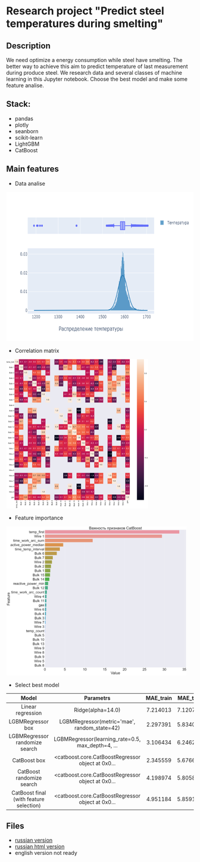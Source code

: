 # Research project "Predict steel temperatures during smelting"

## Description
We need optimize a energy consumption while steel have smelting. The better way to achieve this aim to predict temperature of last measurement during produce steel.
We research data and several classes of machine learning in this Jupyter notebook. Choose the best model and make some feature analise.

## Stack:
* pandas
* plotly
* seanborn
* scikit-learn
* LightGBM
* CatBoost


## Main features
* Data analise
<img src="./files/DataAnalise.png" height="400">

* Сorrelation matrix
<img src="./files/CorrelationMatrix.png" height="400">

* Feature importance
<img src="./files/FeatureImportant.png" height="400">

* Select best model

|                   Model                   |                     Parametrs                     | MAE_train | MAE_test |
|:-----------------------------------------:|:-------------------------------------------------:|:---------:|:--------:|
| Linear   regression                       | Ridge(alpha=14.0)                                 | 7.214013  | 7.120775 |
| LGBMRegressor   box                       | LGBMRegressor(metric='mae', random_state=42)      | 2.297391  | 5.834022 |
| LGBMRegressor   randomize search          | LGBMRegressor(learning_rate=0.5, max_depth=4, ... | 3.106434  | 6.246245 |
| CatBoost box                              | <catboost.core.CatBoostRegressor object at 0x0... | 2.345559  | 5.676636 |
| CatBoost   randomize search               | <catboost.core.CatBoostRegressor object at 0x0... | 4.198974  | 5.805898 |
| CatBoost final   (with feature selection) | <catboost.core.CatBoostRegressor object at 0x0... | 4.951184  | 5.859172 |

## Files
* [russian version](predict-orders-taxi-russian.ipynb)
* [russian html version](predict-orders-taxi-russian.ipynb)
* english version not ready
